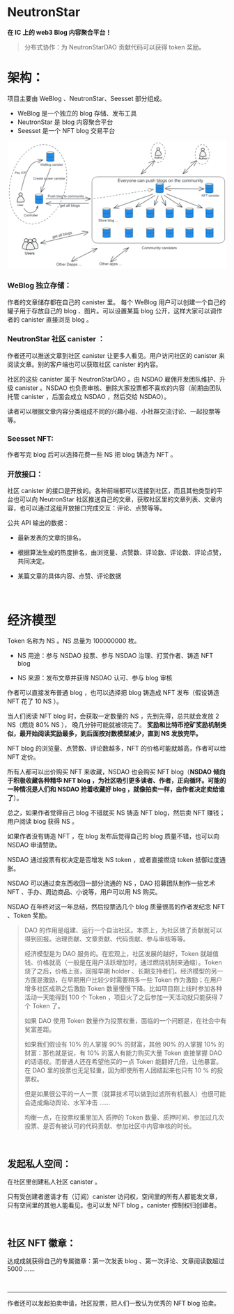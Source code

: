 # NeutronStar

**在 IC 上的 web3 Blog 内容聚合平台！**

> 分布式协作：为 NeutronStarDAO 贡献代码可以获得 token 奖励。


# 架构：

项目主要由 WeBlog 、NeutronStar、Seesset 部分组成。

* WeBlog 是一个独立的 blog 存储、发布工具
* NeutronStar 是 blog 内容聚合平台
* Seesset 是一个 NFT blog 交易平台

![1](assets/readme/1.png)

### WeBlog 独立存储：

作者的文章储存都在自己的 canister 里。 每个 WeBlog 用户可以创建一个自己的罐子用于存放自己的 blog 、图片。可以设置某篇 blog 公开，这样大家可以调作者的 canister 直接浏览 blog 。

### NeutronStar 社区 canister ：

作者还可以推送文章到社区 canister 让更多人看见。用户访问社区的 canister 来阅读文章。别的客户端也可以获取社区 canister 的内容。

社区的这些 canister 属于 NeutronStarDAO 。由 NSDAO 雇佣开发团队维护、升级 canister 。NSDAO 也负责审核、删除大家投票都不喜欢的内容（前期由团队托管 canister ，后面会成立 NSDAO ，然后交给 NSDAO）。

读者可以根据文章内容分类组成不同的兴趣小组、小社群交流讨论、一起投票等等。

### Seesset NFT:

作者写完 blog 后可以选择花费一些 NS 把 blog 铸造为 NFT 。

### 开放接口：

社区 canister 的接口是开放的。各种前端都可以连接到社区，而且其他类型的平台也可以向 NeutronStar 社区推送自己的文章，获取社区里的文章列表、文章内容，也可以通过这组开放接口完成交互：评论、点赞等等。

公共 API 输出的数据：

* 最新发表的文章的排名。

* 根据算法生成的热度排名，由浏览量、点赞数、评论数、评论数、评论点赞，共同决定。

* 某篇文章的具体内容、点赞、评论数据

<br/>


# 经济模型

Token 名称为 NS 。NS 总量为 100000000 枚。

* NS 用途：参与 NSDAO 投票、参与 NSDAO 治理、打赏作者、铸造 NFT blog

* NS 来源：发布文章并获得 NSDAO 认可、参与 blog 审核

作者可以直接发布普通 blog ，也可以选择把 blog 铸造成 NFT 发布（假设铸造 NFT 花了 10 NS ）。

当人们阅读 NFT blog 时，会获取一定数量的 NS ，先到先得，总共就会发放 2 NS（燃烧 80% NS ）， 晚几分钟可能就被领完了。 **奖励和比特币挖矿奖励机制类似，最开始阅读奖励最多，到后面按对数模型减少，直到 NS 发放完毕。** 

NFT blog 的浏览量、点赞数、评论数越多，NFT 的价格可能就越高，作者可以给 NFT 定价。

所有人都可以出价购买 NFT 来收藏，NSDAO 也会购买 NFT blog（**NSDAO 倾向于积极收藏各种精华 NFT blog ，为社区吸引更多读者、作者，正向循环。可能的一种情况是人们和 NSDAO 抢着收藏好 blog ，就像拍卖一样，由作者决定卖给谁了**）。

总之，如果作者觉得自己 blog 不错就买 NS 铸造 NFT blog，然后卖 NFT 赚钱；用户阅读 blog 获得 NS 。

如果作者没有铸造 NFT ，在 blog 发布后觉得自己的 blog 质量不错，也可以向 NSDAO 申请赞助。

NSDAO 通过投票有权决定是否增发 NS token ，或者直接燃烧 token 抵御过度通胀。

NSDAO 可以通过卖东西收回一部分流通的 NS ，DAO 招募团队制作一些艺术 NFT 、手办、周边商品、小说等，用户可以用 NS 购买。

NSDAO 在年终对这一年总结，然后投票选几个 blog 质量很高的作者发纪念 NFT 、Token 奖励。



> DAO 的作用是组建、运行一个自治社区。本质上，为社区做了贡献就可以得到回报。治理贡献、文章贡献、代码贡献、参与审核等等。
>
> 经济模型是为 DAO 服务的。在宏观上，社区发展的越好，Token 就越值钱、价格就高（一般是在用户活跃增加时，通过燃烧机制来通缩）。Token 烧了之后，价格上涨，回报早期 holder 、长期支持者们。经济模型的另一方面是激励，在早期用户比较少时需要稍多一些 Token 作为激励；在用户增多社区成熟之后激励 Token 数量慢慢下降。比如项目刚上线时参加各种活动一天能得到 100 个 Token ，项目火了之后参加一天活动就只能获得 7 个 Token 了。
>
> 如果 DAO 使用 Token 数量作为投票权重，面临的一个问题是，在社会中有贫富差距。
>
> 如果我们假设有 10% 的人掌握 90% 的财富，其他 90% 的人掌握 10% 的财富：那也就是说，有 10% 的富人有能力购买大量 Token 直接掌握 DAO 的话语权。而普通人还在希望他买的一点 Token 能翻好几倍，让他暴富。在 DAO 里的投票也无足轻重，因为即使所有人团结起来也只有 10 %  的投票权。
>
> 但是如果很公平的一人一票（就算技术可以做到过滤所有机器人）也很可能会造成煽动舆论、水军冲击 ......
>
> 均衡一点，在投票权重里加入 质押的 Token 数量、质押时间、参加过几次投票、是否有被认可的代码贡献、参加社区中内容审核的时长。

<br/>

## 发起私人空间：

在社区里创建私人社区 canister 。

只有受创建者邀请才有（订阅）canister 访问权，空间里的所有人都能发文章，只有空间里的其他人能看见。也可以发 NFT blog 。canister 控制权归创建者。

<br/>

## 社区 NFT 徽章：

达成成就获得自己的专属徽章：第一次发表 blog 、第一次评论、文章阅读数超过 5000 ......

<br/>

---

作者还可以发起拍卖申请，社区投票，把人们一致认为优秀的 NFT blog 拍卖。

